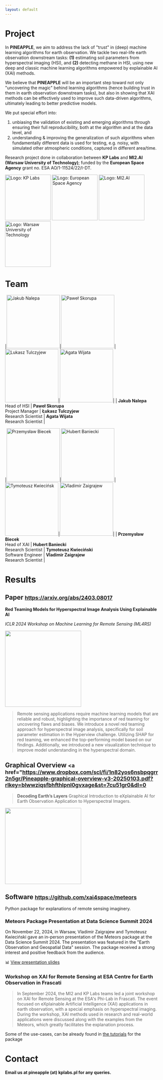 ```yaml
---
layout: default
---
```


<p></p>

# Project

In **PINEAPPLE**, we aim to address the lack of "trust" in (deep) machine learning algorithms for earth observation. We tackle two real-life earth observation downstream tasks: **(1)** estimating soil parameters from hyperspectral imaging (HSI), and **(2)** detecting methane in HSI, using new deep and classic machine learning algorithms empowered by explainable AI (XAI) methods. 

We believe that **PINEAPPLE** will be an important step toward not only "uncovering the magic" behind learning algorithms (hence building trust in them in earth observation downstream tasks), but also in showing that XAI methods can be effectively used to improve such data-driven algorithms, ultimately leading to better predictive models.

We put special effort into:
1. unbiasing the validation of existing and emerging algorithms through ensuring their full reproducibility, both at the algorithm and at the data level, and
2. understanding & improving the generalization of such algorithms when fundamentally different data is used for testing, e.g. noisy, with simulated other atmospheric conditions, captured in different area/time.

Research project done in collaboration between **KP Labs** and **MI2.AI (Warsaw University of Technology)**; funded by the **European Space Agency** grant no. ESA AO/1-11524/22/I-DT.

<p class="center">
    <a href="https://kplabs.space"><img class="ologo" src="./assets/images/logo_kplabs.png" alt="Logo: KP Labs" height="150"></a>
    <a href="https://philab.esa.int"><img class="ologoplus" src="./assets/images/logo_esa.png" alt="Logo: European Space Agency" height="150"></a>
    <a href="https://mi2.ai"><img class="ologo" src="./assets/images/logo_mi2ai.png" alt="Logo: MI2.AI" height="150"></a>
    <a href="https://eng.pw.edu.pl"><img class="ologoplus" src="./assets/images/logo_wut.png" alt="Logo: Warsaw University of Technology" height="150"></a>
</p>

# Team

|<img src="./assets/images/jnalepa.jpg" alt="Jakub Nalepa" width="175"/>|<img src="./assets/images/pskorupa.jpg" alt="Paweł Skorupa" height="175"/>|<img src="./assets/images/tba.png" alt="Lukasz Tulczyjew" width="175"/>|<img src="./assets/images/awijata.jpg" alt="Agata Wijata" width="175"/>|
| <b>Jakub Nalepa</b> <br/> Head of HSI | <b>Paweł Skorupa</b> <br/> Project Manager | <b>Łukasz Tulczyjew</b> <br/> Research Scientist | <b>Agata Wijata</b> <br/> Research Scientist |

|<img src="./assets/images/pbiecek.png" alt="Przemysław Biecek" width="175"/>|<img src="./assets/images/hbaniecki.jpg" alt="Hubert Baniecki" width="175"/>|<img src="./assets/images/tkwiecinski.jpg" alt="Tymoteusz Kwiecińsk" width="175"/>|<img src="./assets/images/vzaigrajew.jpg" alt="Vladimir Zaigrajew" width="175"/>|
| <b>Przemysław Biecek</b> <br/> Head of XAI | <b>Hubert Baniecki</b> <br/> Research Scientist | <b>Tymoteusz Kwieciński</b> <br/> Software Engineer | <b>Vladimir Zaigrajew</b> <br/> Research Scientist |

# Results

## Paper <small><a href="https://arxiv.org/abs/2403.08017">https://arxiv.org/abs/2403.08017</a></small>

**Red Teaming Models for Hyperspectral Image Analysis Using Explainable AI** 

*ICLR 2024 Workshop on Machine Learning for Remote Sensing (ML4RS)*

<img src="./assets/images/paper1.png" height="250"/>

> Remote sensing applications require machine learning models that are reliable and robust, highlighting the importance of red teaming for uncovering flaws and biases. We introduce a novel red teaming approach for hyperspectral image analysis, specifically for soil parameter estimation in the Hyperview challenge. Utilizing SHAP for red teaming, we enhanced the top-performing model based on our findings. Additionally, we introduced a new visualization technique to improve model understanding in the hyperspectral domain.

## Graphical Overview <small><a href="https://www.dropbox.com/scl/fi/1n82yos6nsbpqgrr2n5gr/Pineapple-graphical-overview-v3-20250103.pdf?rlkey=blwwziqsfbhfthlpnl0gvxage&st=7cu51gr0&dl=0</a></small>

> **Decoding Earth’s Layers** Graphical Introduction to eXplainable AI for Earth Observation Application to Hyperspectral Imagers.

<img src="./assets/images/DecodingEarth.png" height="250"/>


## Software <small><a href="https://github.com/xai4space/meteors">https://github.com/xai4space/meteors</a></small>

Python package for explanations of remote sensing imaginery.

### Meteors Package Presentation at Data Science Summit 2024

On November 22, 2024, in Warsaw, Vladimir Zaigrajew and Tymoteusz Kwieciński gave an in-person presentation of the Meteors package at the Data Science Summit 2024. The presentation was featured in the "Earth Observation and Geospatial Data" session. The package received a strong interest and positive feedback from the audience.

📊 [View presentation slides](https://github.com/xai4space/xai4space.github.io/tree/main/assets/materials/Meteors_DSS.pdf)

### Workshop on XAI for Remote Sensing at ESA Centre for Earth Observation in Frascati

> In September 2024, the MI2 and KP Labs teams led a joint workshop on XAI for Remote Sensing at the ESA's Phi-Lab in Frascati. The event focused on eXplainable Artificial Intelligence (XAI) applications in earth observation, with a special emphasis on hyperspectral imaging. During the workshop, XAI methods used in research and real-world applications were discussed along with the examples from the Meteors, which greatly facilitates the explanation process.

Some of the use-cases, can be already found in <a href="https://xai4space.github.io/meteors/latest/tutorials/introduction/">the tutorials</a> for the package

# Contact

**Email us at pineapple (at) kplabs.pl for any queries.**